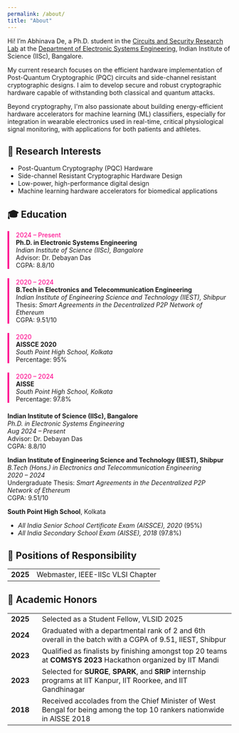 ```yaml
---
permalink: /about/
title: "About"
---
```


Hi! I’m Abhinava De, a Ph.D. student in the [Circuits and Security Research Lab](https://labs.dese.iisc.ac.in/csrl/) at the [Department of Electronic Systems Engineering](https://dese.iisc.ac.in/), Indian Institute of Science (IISc), Bangalore.

My current research focuses on the efficient hardware implementation of Post-Quantum Cryptographic (PQC) circuits and side-channel resistant cryptographic designs. I aim to develop secure and robust cryptographic hardware capable of withstanding both classical and quantum attacks.

Beyond cryptography, I'm also passionate about building energy-efficient hardware accelerators for machine learning (ML) classifiers, especially for integration in wearable electronics used in real-time, critical physiological signal monitoring, with applications for both patients and athletes.


## 🧠 Research Interests

- Post-Quantum Cryptography (PQC) Hardware
- Side-channel Resistant Cryptographic Hardware Design
- Low-power, high-performance digital design
- Machine learning hardware accelerators for biomedical applications


<h2>🎓 Education</h2>
<div style="border-left: 4px solid #FF1493; padding-left: 15px; margin-bottom: 1.5em;">
  <span style="color: #FF1493; font-weight: 500;">2024 – Present</span><br>
  <strong>Ph.D. in Electronic Systems Engineering</strong><br>
  <span><em>Indian Institute of Science (IISc), Bangalore</em></span><br>
  <span>Advisor: Dr. Debayan Das</span><br>
  <span>CGPA: 8.8/10</span>
</div>
<div style="border-left: 4px solid #FF1493; padding-left: 15px; margin-bottom: 1.5em;">
  <span style="color: #FF1493; font-weight: 500;">2020 – 2024</span><br>
  <strong>B.Tech in Electronics and Telecommunication Engineering</strong><br>
  <span><em>Indian Institute of Engineering Science and Technology (IIEST), Shibpur</em></span><br>
  <span>Thesis: <em>Smart Agreements in the Decentralized P2P Network of Ethereum</em></span><br>
  <span>CGPA: 9.51/10</span>
</div>
<div style="border-left: 4px solid #FF1493; padding-left: 15px; margin-bottom: 1.5em;">
  <span style="color: #FF1493; font-weight: 500;">2020</span><br>
  <strong>AISSCE 2020</strong><br>
  <span><em>South Point High School, Kolkata</em></span><br>
  <span>Percentage: 95%</span>
</div>
<div style="border-left: 4px solid #FF1493; padding-left: 15px; margin-bottom: 1.5em;">
  <span style="color: #FF1493; font-weight: 500;">2020 – 2024</span><br>
  <strong>AISSE</strong><br>
  <span><em>South Point High School, Kolkata</em></span><br>
  <span>Percentage: 97.8%</span>
</div>

<p>
  <strong>Indian Institute of Science (IISc), Bangalore</strong><br>
  <em>Ph.D. in Electronic Systems Engineering</em><br>
  <em>Aug 2024 – Present</em><br>
  Advisor: Dr. Debayan Das<br>
  CGPA: 8.8/10
</p>

<p>
  <strong>Indian Institute of Engineering Science and Technology (IIEST), Shibpur</strong><br>
  <em>B.Tech (Hons.) in Electronics and Telecommunication Engineering</em><br>
  <em>2020 – 2024</em><br>
  Undergraduate Thesis: <em>Smart Agreements in the Decentralized P2P Network of Ethereum</em><br>
  CGPA: 9.51/10
</p>
<p>
  <strong>South Point High School</strong>, Kolkata
  <ul>
    <li><em>All India Senior School Certificate Exam (AISSCE), 2020</em> (95%)</li>
    <li><em>All India Secondary School Exam (AISSE), 2018</em> (97.8%)</li>
  </ul>
</p>

<!-- **AISSCE 2020**  
*South Point High School, Kolkata*  
2020
Percentage: 95%

**AISSE 2018**  
*South Point High School, Kolkata*  
2018
Percentage: 97.8% -->


## 🧩 Positions of Responsibility

<table style="border-collapse: collapse;">
  <tbody>
    <tr>
      <td><strong>2025</strong></td>
      <td>Webmaster, IEEE-IISc VLSI Chapter</td>
    </tr>
  </tbody>
</table>


## 🏅 Academic Honors

<table style="border-collapse: collapse;">
  <tbody>
    <tr>
      <td><strong>2025</strong></td>
      <td>Selected as a Student Fellow, VLSID 2025</td>
    </tr>
    <tr>
      <td style="padding-right: 20px;"><strong>2024</strong></td>
      <td>Graduated with a departmental rank of 2 and 6th overall in the batch with a CGPA of 9.51, IIEST, Shibpur</td>
    </tr>
    <!-- <tr>
      <td><strong>2024</strong></td>
      <td>Secured 97.23 percentile in GATE 2024 Data Science and Artificial Intelligence Paper</td>
    </tr>
    <tr>
      <td><strong>2024</strong></td>
      <td>Secured 96.2 percentile in GATE 2024 Electronics and Communication Paper</td>
    </tr> -->
    <tr>
      <td><strong>2023</strong></td>
      <td>Qualified as finalists by finishing amongst top 20 teams at <strong>COMSYS 2023</strong> Hackathon organized by IIT Mandi</td>
    </tr>
    <tr>
      <td><strong>2023</strong></td>
      <td>Selected for <strong>SURGE</strong>, <strong>SPARK</strong>, and <strong>SRIP</strong> internship programs at IIT Kanpur, IIT Roorkee, and IIT Gandhinagar</td>
    </tr>
    <tr>
      <td><strong>2018</strong></td>
      <td>Received accolades from the Chief Minister of West Bengal for being among the top 10 rankers nationwide in AISSE 2018</td>
    </tr>
  </tbody>
</table>

